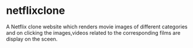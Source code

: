 # netflixclone
A Netflix clone website which renders movie images of different categories and on clicking the images,videos related to the corresponding films are display on the sceen.

